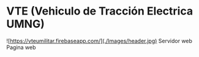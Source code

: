 # VTE (Vehiculo de Tracción Electrica UMNG)

![https://vteumilitar.firebaseapp.com/](./Images/header.jpg)
Servidor web
Pagina web

